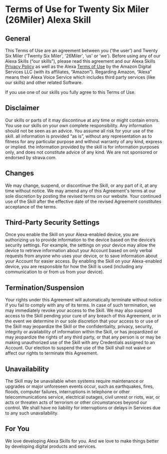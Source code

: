 # Terms of Use for Twenty Six Miler (26Miler) Alexa Skill

## General
This Terms of Use are an agreement between you ('the user') and Twenty Six Miler ('Twenty Six Miler', '26Miler', 'us' or 'we'). Before using any of our Alexa Skills (“our skills”), please read this agreement and our Alexa Skills [Privacy Policy](https://26miler.github.io/privacy-policy) as well as the Alexa [Terms of Use](https://www.amazon.com/gp/help/customer/display.html?nodeId=201809740) by the Amazon Digital Services LLC (with its affiliates, “Amazon”). Regarding Amazon, “Alexa” means their Alexa Voice Service which includes third party services (like our skills) and other related Software.

If you use one of our skills you fully agree to this Terms of Use.

## Disclaimer
Our skills or parts of it may discontinue at any time or might contain errors. You use our skills on your own complete responsibility. Any information should not be seen as an advice. You assume all risk for your use of the skill. all information is provided “as is”, without any representation as to fitness for any particular purpose and without warranty of any kind, express or implied. the information provided by the skill is for information purposes only, and does not constitute advice of any kind. We are not sponsored or endorsed by strava.com.

## Changes
We may change, suspend, or discontinue the Skill, or any part of it, at any time without notice. We may amend any of this Agreement's terms at our sole discretion by posting the revised terms on our website. Your continued use of the Skill after the effective date of the revised Agreement constitutes acceptance of the terms.

## Third-Party Security Settings
Once you enable the Skill on your Alexa-enabled device, you are authorizing us to provide information to the device based on the device’s security settings. For example, the settings on your device may allow the device to retrieve information about your Account based on only verbal requests from anyone who uses your device, or to save information about your Account for easier access. By enabling the Skill on your Alexa-enabled device, you are responsible for how the Skill is used (including any communication to or from us from your device).

## Termination/Suspension
Your rights under this Agreement will automatically terminate without notice if you fail to comply with any of its terms. In case of such termination, we may immediately revoke your access to the Skill. We may also suspend access to the Skill pending your cure of any breach of this Agreement, or in the event we determine in our sole discretion that your access to or use of the Skill may jeopardize the Skill or the confidentiality, privacy, security, integrity or availability of information within the Skill, or has jeopardized or may jeopardize the rights of any third party, or that any person is or may be making unauthorized use of the Skill with any Credentials assigned to an Account. Our election to suspend the use of the Skill shall not waive or affect our rights to terminate this Agreement.

## Unavailability
The Skill may be unavailable when systems require maintenance or upgrades or major unforeseen events occur, such as earthquakes, fires, floods, computer failures, interruptions in telephone or other telecommunications service, electrical outages, civil unrest or riots, war, or acts or threaten acts of terrorism or other circumstances beyond our control. We shall have no liability for interruptions or delays in Services due to any such unavailability.

## For You
We love developing Alexa Skills for you. And we love to make things better by developing digital products and services.
